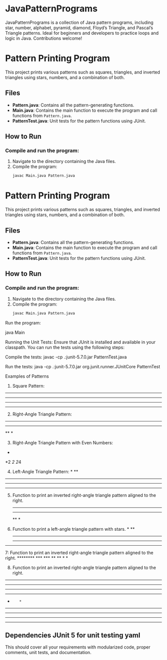 # JavaPatternPrograms
JavaPatternPrograms is a collection of Java pattern programs, including star, number, alphabet, pyramid, diamond, Floyd’s Triangle, and Pascal’s Triangle patterns. Ideal for beginners and developers to practice loops and logic in Java. Contributions welcome!

# Pattern Printing Program

This project prints various patterns such as squares, triangles, and inverted triangles using stars, numbers, and a combination of both.

## Files

- **Pattern.java**: Contains all the pattern-generating functions.
- **Main.java**: Contains the main function to execute the program and call functions from `Pattern.java`.
- **PatternTest.java**: Unit tests for the pattern functions using JUnit.

## How to Run

### Compile and run the program:
1. Navigate to the directory containing the Java files.
2. Compile the program:
   ```bash
   javac Main.java Pattern.java


# Pattern Printing Program

This project prints various patterns such as squares, triangles, and inverted triangles using stars, numbers, and a combination of both.

## Files

- **Pattern.java**: Contains all the pattern-generating functions.
- **Main.java**: Contains the main function to execute the program and call functions from `Pattern.java`.
- **PatternTest.java**: Unit tests for the pattern functions using JUnit.

## How to Run

### Compile and run the program:
1. Navigate to the directory containing the Java files.
2. Compile the program:
   ```bash
   javac Main.java Pattern.java


Run the program:

java Main


Running the Unit Tests:
Ensure that JUnit is installed and available in your classpath. You can run the tests using the following steps:

Compile the tests:
javac -cp .:junit-5.7.0.jar PatternTest.java

Run the tests:
java -cp .:junit-5.7.0.jar org.junit.runner.JUnitCore PatternTest

Examples of Patterns
1. Square Pattern:
****
****
****
****


2. Right-Angle Triangle Pattern:
****
***
**
*


3. Right-Angle Triangle Pattern with Even Numbers:
*
*2
*2*
*2*4


4. Left-Angle Triangle Pattern:
    *
   **
  ***
 ****
*****

5. Function to print an inverted right-angle triangle pattern aligned to the right.
   ****
    ***
     **
      *

6. Function to print a left-angle triangle pattern with stars.
      *
     **
    ***
   ****
  *****

7: Function to print an inverted right-angle triangle pattern aligned to the right.
    ********
    ***  ***
    **    **
    *      *
    
8. Function to print an inverted right-angle triangle pattern aligned to the right.
**********
****  ****
***    ***
**      **
*        *
**      **
***    ***
****  ****
**********

Dependencies
JUnit 5 for unit testing
yaml
---

This should cover all your requirements with modularized code, proper comments, unit tests, and documentation.





